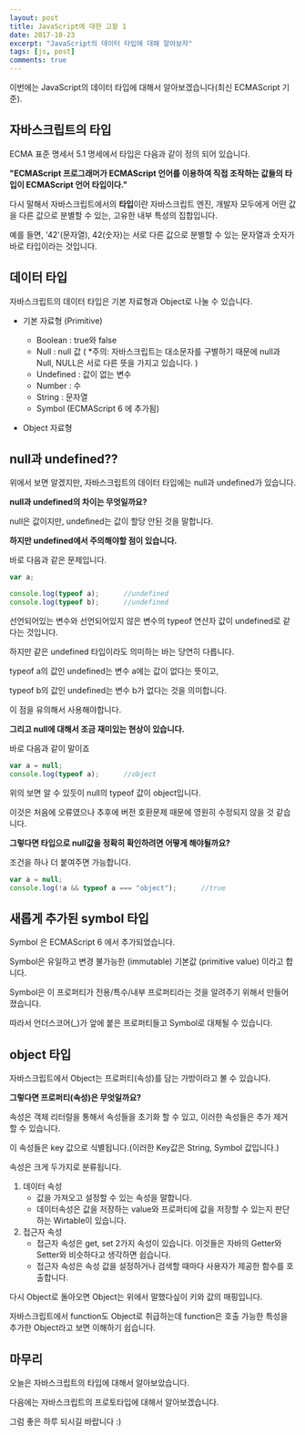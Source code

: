 ```yaml
---
layout: post
title: JavaScript에 대한 고찰 1
date: 2017-10-23
excerpt: "JavaScript의 데이터 타입에 대해 알아보자"
tags: [js, post]
comments: true
---
```


이번에는 JavaScript의 데이터 타입에 대해서 알아보겠습니다(최신 ECMAScript 기준).

## 자바스크립트의 타입

ECMA 표준 명세서 5.1 명세에서 타입은 다음과 같이 정의 되어 있습니다.

**"ECMAScript 프로그래머가 ECMAScript 언어를 이용하여 직접 조작하는 값들의 타입이 ECMAScript 언어 타입이다."**

다시 말해서 자바스크립트에서의 **타입**이란 자바스크립트 엔진, 개발자 모두에게 어떤 값을 다른 값으로 분별할 수 있는, 고유한 내부 특성의 집합입니다.

예를 들면, '42'(문자열), 42(숫자)는 서로 다른 값으로 분별할 수 있는 문자열과 숫자가 바로 타입이라는 것입니다.


## 데이터 타입

자바스크립트의 데이터 타입은 기본 자료형과 Object로 나눌 수 있습니다.

- 기본 자료형 (Primitive)
    - Boolean : true와 false
    - Null : null 값 ( *주의: 자바스크립트는 대소문자를 구별하기 때문에 null과 Null, NULL은 서로 다른 뜻을 가지고 있습니다. )
    - Undefined : 값이 없는 변수
    - Number : 수
    - String : 문자열
    - Symbol (ECMAScript 6 에 추가됨)

- Object 자료형

## null과 undefined??

위에서 보면 알겠지만, 자바스크립트의 데이터 타입에는 null과 undefined가 있습니다.

**null과 undefined의 차이는 무엇일까요?**

null은 값이지만, undefined는 값이 할당 안된 것을 말합니다.

**하지만 undefined에서 주의해야할 점이 있습니다.**

바로 다음과 같은 문제입니다.

```js
var a;

console.log(typeof a);      //undefined
console.log(typeof b);      //undefined
```

선언되어있는 변수와 선언되어있지 않은 변수의 typeof 연산자 값이 undefined로 같다는 것입니다.

하지만 같은 undefined 타입이라도 의미하는 바는 당연히 다릅니다.

typeof a의 값인 undefined는 변수 a에는 값이 없다는 뜻이고,

typeof b의 값인 undefined는 변수 b가 없다는 것을 의미합니다.

이 점을 유의해서 사용해야합니다.

**그리고 null에 대해서 조금 재미있는 현상이 있습니다.**

바로 다음과 같이 말이죠

```js
var a = null;
console.log(typeof a);      //object
```

위의 보면 알 수 있듯이 null의 typeof 값이 object입니다.

이것은 처음에 오류였으나 추후에 버전 호환문제 때문에 영원히 수정되지 않을 것 같습니다.

**그렇다면 타입으로 null값을 정확히 확인하려면 어떻게 해야될까요?**

조건을 하나 더 붙여주면 가능합니다.

```js
var a = null;
console.log(!a && typeof a === "object");      //true
```

## 새롭게 추가된 symbol 타입

Symbol 은 ECMAScript 6 에서 추가되었습니다.

Symbol은 유일하고 변경 불가능한 (immutable) 기본값 (primitive value) 이라고 합니다.

Symbol은 이 프로퍼티가 전용/특수/내부 프로퍼티라는 것을 알려주기 위해서 만들어 졌습니다.

따라서 언더스코어(_)가 앞에 붙은 프로퍼티들고 Symbol로 대체될 수 있습니다.

## object 타입

자바스크립트에서 Object는 프로퍼티(속성)를 담는 가방이라고 볼 수 있습니다.

**그렇다면 프로퍼티(속성)은 무엇일까요?**

속성은 객체 리터럴을 통해서 속성들을 초기화 할 수 있고, 이러한 속성들은 추가 제거 할 수 있습니다.

이 속성들은 key 값으로 식별됩니다.(이러한 Key값은 String, Symbol 값입니다.)

속성은 크게 두가지로 분류됩니다.

1. 데이터 속성 
    - 값을 가져오고 설정할 수 있는 속성을 말합니다.
    -  데이터속성은 값을 저장하는 value와 프로퍼티에 값을 저장할 수 있는지 판단하는 Wirtable이 있습니다.
2. 접근자 속성 
    - 접근자 속성은 get, set 2가지 속성이 있습니다. 이것들은 자바의 Getter와 Setter와 비슷하다고 생각하면 쉽습니다.
    - 접근자 속성은 속성 값을 설정하거나 검색할 때마다 사용자가 제공한 함수를 호출합니다.

다시 Object로 돌아오면 Object는 위에서 말했다싶이 키와 값의 매핑입니다.

자바스크립트에서 function도 Object로 취급하는데 function은 호출 가능한 특성을 추가한 Object라고 보면 이해하기 쉽습니다.

## 마무리

오늘은 자바스크립트의 타입에 대해서 알아보았습니다.

다음에는 자바스크립트의 프로토타입에 대해서 알아보겠습니다.

그럼 좋은 하루 되시길 바랍니다 :)
